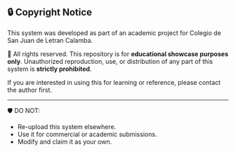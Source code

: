 ## 🔒 Copyright Notice

This system was developed as part of an academic project for Colegio de San Juan de Letran Calamba.

📌 All rights reserved. This repository is for **educational showcase purposes only**. Unauthorized reproduction, use, or distribution of any part of this system is **strictly prohibited**.

If you are interested in using this for learning or reference, please contact the author first.

---

🛡️ DO NOT:
- Re-upload this system elsewhere.
- Use it for commercial or academic submissions.
- Modify and claim it as your own.
